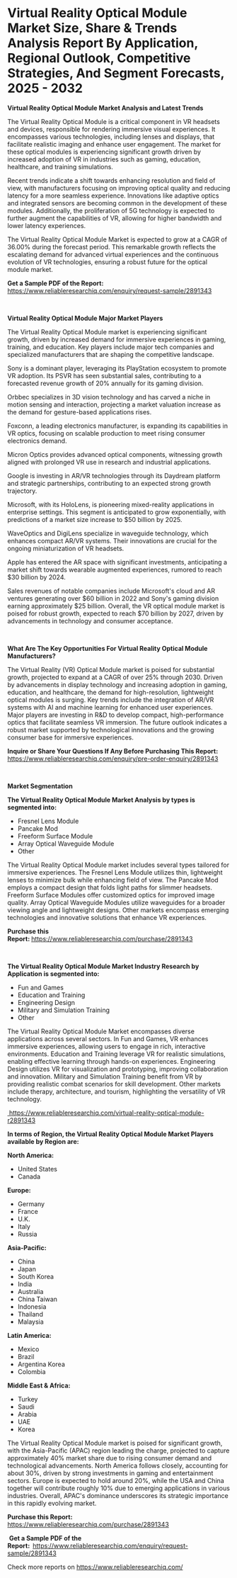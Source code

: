 <p><h1>Virtual Reality Optical Module Market Size, Share & Trends Analysis Report By Application, Regional Outlook, Competitive Strategies, And Segment Forecasts, 2025 - 2032</h1></p><p><strong>Virtual Reality Optical Module Market Analysis and Latest Trends</strong></p>
<p><p>The Virtual Reality Optical Module is a critical component in VR headsets and devices, responsible for rendering immersive visual experiences. It encompasses various technologies, including lenses and displays, that facilitate realistic imaging and enhance user engagement. The market for these optical modules is experiencing significant growth driven by increased adoption of VR in industries such as gaming, education, healthcare, and training simulations.</p><p>Recent trends indicate a shift towards enhancing resolution and field of view, with manufacturers focusing on improving optical quality and reducing latency for a more seamless experience. Innovations like adaptive optics and integrated sensors are becoming common in the development of these modules. Additionally, the proliferation of 5G technology is expected to further augment the capabilities of VR, allowing for higher bandwidth and lower latency experiences.</p><p>The Virtual Reality Optical Module Market is expected to grow at a CAGR of 36.00% during the forecast period. This remarkable growth reflects the escalating demand for advanced virtual experiences and the continuous evolution of VR technologies, ensuring a robust future for the optical module market.</p></p>
<p><strong>Get a Sample PDF of the Report:&nbsp;</strong> <a href="https://www.reliableresearchiq.com/enquiry/request-sample/2891343?utm_campaign=2456&utm_medium=2&utm_source=Github&utm_content=ia&utm_term=14032025&utm_id=virtual-reality-optical-module">https://www.reliableresearchiq.com/enquiry/request-sample/2891343</a></p>
<p>&nbsp;</p>
<p><strong>Virtual Reality Optical Module Major Market Players</strong></p>
<p><p>The Virtual Reality Optical Module market is experiencing significant growth, driven by increased demand for immersive experiences in gaming, training, and education. Key players include major tech companies and specialized manufacturers that are shaping the competitive landscape.</p><p>Sony is a dominant player, leveraging its PlayStation ecosystem to promote VR adoption. Its PSVR has seen substantial sales, contributing to a forecasted revenue growth of 20% annually for its gaming division. </p><p>Orbbec specializes in 3D vision technology and has carved a niche in motion sensing and interaction, projecting a market valuation increase as the demand for gesture-based applications rises. </p><p>Foxconn, a leading electronics manufacturer, is expanding its capabilities in VR optics, focusing on scalable production to meet rising consumer electronics demand. </p><p>Micron Optics provides advanced optical components, witnessing growth aligned with prolonged VR use in research and industrial applications. </p><p>Google is investing in AR/VR technologies through its Daydream platform and strategic partnerships, contributing to an expected strong growth trajectory.</p><p>Microsoft, with its HoloLens, is pioneering mixed-reality applications in enterprise settings. This segment is anticipated to grow exponentially, with predictions of a market size increase to $50 billion by 2025.</p><p>WaveOptics and DigiLens specialize in waveguide technology, which enhances compact AR/VR systems. Their innovations are crucial for the ongoing miniaturization of VR headsets.</p><p>Apple has entered the AR space with significant investments, anticipating a market shift towards wearable augmented experiences, rumored to reach $30 billion by 2024.</p><p>Sales revenues of notable companies include Microsoft's cloud and AR ventures generating over $60 billion in 2022 and Sony's gaming division earning approximately $25 billion. Overall, the VR optical module market is poised for robust growth, expected to reach $70 billion by 2027, driven by advancements in technology and consumer acceptance.</p></p>
<p>&nbsp;</p>
<p><strong>What Are The Key Opportunities For Virtual Reality Optical Module Manufacturers?</strong></p>
<p><p>The Virtual Reality (VR) Optical Module market is poised for substantial growth, projected to expand at a CAGR of over 25% through 2030. Driven by advancements in display technology and increasing adoption in gaming, education, and healthcare, the demand for high-resolution, lightweight optical modules is surging. Key trends include the integration of AR/VR systems with AI and machine learning for enhanced user experiences. Major players are investing in R&D to develop compact, high-performance optics that facilitate seamless VR immersion. The future outlook indicates a robust market supported by technological innovations and the growing consumer base for immersive experiences.</p></p>
<p><strong>Inquire or Share Your Questions If Any Before Purchasing This Report:</strong> <a href="https://www.reliableresearchiq.com/enquiry/pre-order-enquiry/2891343?utm_campaign=2456&utm_medium=2&utm_source=Github&utm_content=ia&utm_term=14032025&utm_id=virtual-reality-optical-module">https://www.reliableresearchiq.com/enquiry/pre-order-enquiry/2891343</a></p>
<p>&nbsp;</p>
<p><strong>Market Segmentation</strong></p>
<p><strong>The Virtual Reality Optical Module Market Analysis by types is segmented into:</strong></p>
<p><ul><li>Fresnel Lens Module</li><li>Pancake Mod</li><li>Freeform Surface Module</li><li>Array Optical Waveguide Module</li><li>Other</li></ul></p>
<p><p>The Virtual Reality Optical Module market includes several types tailored for immersive experiences. The Fresnel Lens Module utilizes thin, lightweight lenses to minimize bulk while enhancing field of view. The Pancake Mod employs a compact design that folds light paths for slimmer headsets. Freeform Surface Modules offer customized optics for improved image quality. Array Optical Waveguide Modules utilize waveguides for a broader viewing angle and lightweight designs. Other markets encompass emerging technologies and innovative solutions that enhance VR experiences.</p></p>
<p><strong>Purchase this Report:&nbsp;</strong><a href="https://www.reliableresearchiq.com/purchase/2891343?utm_campaign=2456&utm_medium=2&utm_source=Github&utm_content=ia&utm_term=14032025&utm_id=virtual-reality-optical-module">https://www.reliableresearchiq.com/purchase/2891343</a></p>
<p>&nbsp;</p>
<p><strong>The Virtual Reality Optical Module Market Industry Research by Application is segmented into:</strong></p>
<p><ul><li>Fun and Games</li><li>Education and Training</li><li>Engineering Design</li><li>Military and Simulation Training</li><li>Other</li></ul></p>
<p><p>The Virtual Reality Optical Module Market encompasses diverse applications across several sectors. In Fun and Games, VR enhances immersive experiences, allowing users to engage in rich, interactive environments. Education and Training leverage VR for realistic simulations, enabling effective learning through hands-on experiences. Engineering Design utilizes VR for visualization and prototyping, improving collaboration and innovation. Military and Simulation Training benefit from VR by providing realistic combat scenarios for skill development. Other markets include therapy, architecture, and tourism, highlighting the versatility of VR technology.</p></p>
<p><a href="https://www.reliableresearchiq.com/virtual-reality-optical-module-r2891343?utm_campaign=2456&utm_medium=2&utm_source=Github&utm_content=ia&utm_term=14032025&utm_id=virtual-reality-optical-module">&nbsp;https://www.reliableresearchiq.com/virtual-reality-optical-module-r2891343</a></p>
<p><strong>In terms of Region, the Virtual Reality Optical Module Market Players available by Region are:</strong></p>
<p>
    <p> <strong> North America: </strong>
        <ul>
            <li>United States</li>
            <li>Canada</li>
        </ul>
        </p> 
    <p> <strong> Europe: </strong>
        <ul>
            <li>Germany</li>
            <li>France</li>
            <li>U.K.</li>
            <li>Italy</li>
            <li>Russia</li>
        </ul>
        </p> 
    <p> <strong> Asia-Pacific: </strong>
        <ul>
            <li>China</li>
            <li>Japan</li>
            <li>South Korea</li>
            <li>India</li>
            <li>Australia</li>
            <li>China Taiwan</li>
            <li>Indonesia</li>
            <li>Thailand</li>
            <li>Malaysia</li>
        </ul>
        </p> 
    <p> <strong> Latin America: </strong>
        <ul>
            <li>Mexico</li>
            <li>Brazil</li>
            <li>Argentina Korea</li>
            <li>Colombia</li>
        </ul>
        </p> 
    <p> <strong> Middle East & Africa: </strong>
        <ul>
            <li>Turkey</li>
            <li>Saudi</li>
            <li>Arabia</li>
            <li>UAE</li>
            <li>Korea</li>
        </ul>
    </p>
    </p>
<p><p>The Virtual Reality Optical Module market is poised for significant growth, with the Asia-Pacific (APAC) region leading the charge, projected to capture approximately 40% market share due to rising consumer demand and technological advancements. North America follows closely, accounting for about 30%, driven by strong investments in gaming and entertainment sectors. Europe is expected to hold around 20%, while the USA and China together will contribute roughly 10% due to emerging applications in various industries. Overall, APAC's dominance underscores its strategic importance in this rapidly evolving market.</p></p>
<p><strong>Purchase this Report: </strong><a href="https://www.reliableresearchiq.com/purchase/2891343?utm_campaign=2456&utm_medium=2&utm_source=Github&utm_content=ia&utm_term=14032025&utm_id=virtual-reality-optical-module">https://www.reliableresearchiq.com/purchase/2891343</a></p>
<p>&nbsp;<strong>Get a Sample PDF of the Report:&nbsp;&nbsp;</strong><a href="https://www.reliableresearchiq.com/enquiry/request-sample/2891343?utm_campaign=2456&utm_medium=2&utm_source=Github&utm_content=ia&utm_term=14032025&utm_id=virtual-reality-optical-module">https://www.reliableresearchiq.com/enquiry/request-sample/2891343</a></p>
<p><strong></strong></p>
<p>Check more reports on <a href="https://www.reliableresearchiq.com/?utm_campaign=2456&utm_medium=2&utm_source=Github&utm_content=ia&utm_term=14032025&utm_id=virtual-reality-optical-module">https://www.reliableresearchiq.com/</a></p>